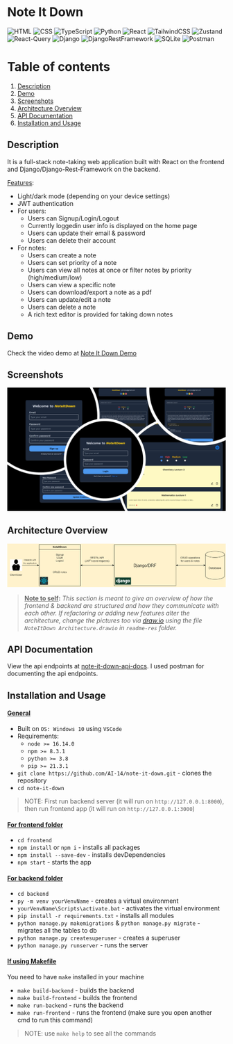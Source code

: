 # Note It Down
![HTML](https://img.shields.io/badge/-HTML-gray?style=flat&logo=html5)
![CSS](https://img.shields.io/badge/-CSS-1fb30e?style=flat&logo=css3)
![TypeScript](https://img.shields.io/badge/-TypeScript-black?style=flat&logo=typescript)
![Python](https://img.shields.io/badge/-Python-black?style=flat&logo=python)
![React](https://img.shields.io/badge/-React-black?style=flat&logo=react)
![TailwindCSS](https://img.shields.io/badge/-TailwindCSS-566be8?style=flat&logo=tailwindcss)
![Zustand](https://img.shields.io/badge/-Zustand-566be8?style=flat&logo=zustand)
![React-Query](https://img.shields.io/badge/-React%20Query-f2cbde?style=flat&logo=reactquery)
![Django](https://img.shields.io/badge/-Django-9ef0b4?style=flat&logo=django&logoColor=darkgreen)
![DjangoRestFramework](https://img.shields.io/badge/-Django%20Rest%20Framework-9ef0b4?style=flat)
![SQLite](https://img.shields.io/badge/-SQLite-white?style=flat&logo=sqlite&logoColor=blue)
![Postman](https://img.shields.io/badge/-Postman-black?style=flat&logo=postman&logoColor=orange)

# Table of contents
1. [Description](#description)
2. [Demo](#demo)
3. [Screenshots](#screenshots)
4. [Architecture Overview](#architecture-overview)
5. [API Documentation](#api-documentation)
6. [Installation and Usage](#installation-usage)

## Description <a name="description"></a>
It is a full-stack note-taking web application built with React on the frontend and Django/Django-Rest-Framework on the backend.

<ins>Features</ins>:
- Light/dark mode (depending on your device settings)
- JWT authentication
- For users:
  - Users can Signup/Login/Logout
  - Currently loggedin user info is displayed on the home page
  - Users can update their email & password
  - Users can delete their account
- For notes:
  - Users can create a note
  - Users can set priority of a note
  - Users can view all notes at once or filter notes by priority (high/medium/low)
  - Users can view a specific note
  - Users can download/export a note as a pdf
  - Users can update/edit a note
  - Users can delete a note
  - A rich text editor is provided for taking down notes

## Demo <a name="demo"></a>
Check the video demo at [Note It Down Demo](https://youtu.be/ME37aFqTa20)

## Screenshots <a name="screenshots"></a>
![](readme-res//Screenshots.png)

## Architecture Overview <a name="architecture-overview"></a>
![](readme-res//NoteItDown%20Architecture.png)
> **<ins>Note to self</ins>:** _This section is meant to give an overview of how the frontend & backend are structured and how they communicate with each other. If refactoring or adding new features alter the architecture, change the pictures too via [draw.io](https://draw.io/) using the file `NoteItDown Architecture.drawio` in `readme-res` folder._

## API Documentation <a name="api-documentation"></a>
View the api endpoints at [note-it-down-api-docs](https://documenter.getpostman.com/view/25138891/2s8Z73xqLn). I used postman for documenting the api endpoints.

## Installation and Usage <a name="installation-usage"></a>
#### <ins>**General**</ins>
- Built on `OS: Windows 10` using `VSCode`
- Requirements:
  - `node >= 16.14.0`
  - `npm >= 8.3.1`
  - `python >= 3.8`
  - `pip >= 21.3.1`
- `git clone https://github.com/AI-14/note-it-down.git` - clones the repository
- `cd note-it-down`
> NOTE: First run backend server (it will run on `http://127.0.0.1:8000`), then run frontend app (it will run on `http://127.0.0.1:3000`)

#### <ins>**For frontend folder**</ins> 
- `cd frontend`
- `npm install` or `npm i` - installs all packages
- `npm install --save-dev` - installs devDependencies 
- `npm start` - starts the app

#### <ins>**For backend folder**</ins>
- `cd backend`
- `py -m venv yourVenvName` - creates a virtual environment
- `yourVenvName\Scripts\activate.bat` - activates the virtual environment
- `pip install -r requirements.txt` - installs all modules
- `python manage.py makemigrations` & `python manage.py migrate` - migrates all the tables to db
- `python manage.py createsuperuser` - creates a superuser
- `python manage.py runserver` - runs the server

#### <ins>**If using Makefile**</ins>
You need to have `make` installed in your machine
- `make build-backend` - builds the backend
- `make build-frontend` - builds the frontend
- `make run-backend` - runs the backend
- `make run-frontend` - runs the frontend (make sure you open another cmd to run this command)
> NOTE: use `make help` to see all the commands
